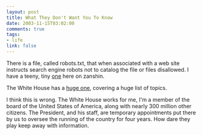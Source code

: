 ```yaml
--- 
layout: post
title: What They Don't Want You To Know
date: 2003-11-15T03:02:00
comments: true
tags:
- life
link: false
---
```

There is a file, called robots.txt, that when associated with a web site instructs search engine robots not to catalog the file or files disallowed. I have a teeny, tiny <a href="https://zanshin.net/robots.txt" title="danger will robinson">one</a> here on zanshin.

The White House has a <a href="http://www.whitehouse.gov/robots.txt" title="what you don't know can and will hurt you">huge one</a>, covering a huge list of topics.

I think this is wrong. The White House works for me, I'm a member of the board of the United States of America, along with nearly 300 million other citizens. The President, and his staff, are temporary appointments put there by us to oversee the running of the country for four years. How dare they play keep away with information.
